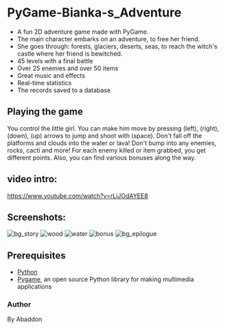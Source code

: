 # PyGame-Bianka-s_Adventure
- A fun 2D adventure game made with PyGame.
- The main character embarks on an adventure, to free her friend.
- She goes through: forests, glaciers, deserts, seas, to reach the witch's castle where her friend is bewitched.
- 45 levels with a final battle
- Over 25 enemies and over 50 items
- Great music and effects
- Real-time statistics
- The records saved to a database

## Playing the game
You control the little girl. You can make him move by pressing (left), (right), (down), (up) arrows to jump and shoot with (space).
Don't fall off the platforms and clouds into the water or lava!
Don't bump into any enemies, rocks, cacti and more!
For each enemy killed or item grabbed, you get different points.
Also, you can find various bonuses along the way.

## video intro:
https://www.youtube.com/watch?v=rLiJOdAYEE8

## Screenshots:
![bg_story](https://user-images.githubusercontent.com/51271834/201547805-ab13546c-1f7a-4124-bb5b-020196f78bb4.png)
![wood](https://user-images.githubusercontent.com/51271834/202004357-74ec9e4c-05f0-4bd9-aef0-013502effa01.png)
![water](https://user-images.githubusercontent.com/51271834/202004376-54daf9c6-c53a-4f8e-ad26-2cd23c8b4f36.png)
![bonus](https://user-images.githubusercontent.com/51271834/202004386-64bc97f8-d0c2-4769-90ba-537de3d42193.png)
![bg_epilogue](https://user-images.githubusercontent.com/51271834/201547811-b83e1e2b-7e93-4d39-b944-753bc282b743.png)


## Prerequisites
- [Python](https://www.python.org)
- [Pygame](https://www.pygame.org/news), an open source Python library for making multimedia applications

### Author
By Abaddon
